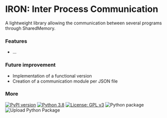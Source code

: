 # IRON: Inter Process Communication
A lightweight library allowing the communication between several programs through SharedMemory.

### Features
* ...

### Future improvement
* Implementation of a functional version
* Creation of a communication module per JSON file

### More
[![PyPI version](https://badge.fury.io/py/IRON.svg)](https://badge.fury.io/py/IRON)
[![Python 3.8](https://img.shields.io/badge/python-3.8-blue.svg)](https://www.python.org/downloads/release/python-380/)
[![License: GPL v3](https://img.shields.io/badge/License-GPL%20v3-blue.svg)](http://www.gnu.org/licenses/gpl-3.0)
![Python package](https://github.com/Zentetsu/IRON/workflows/Python%20package/badge.svg?branch=master)
![Upload Python Package](https://github.com/Zentetsu/IRON/workflows/Upload%20Python%20Package/badge.svg?branch=release)

